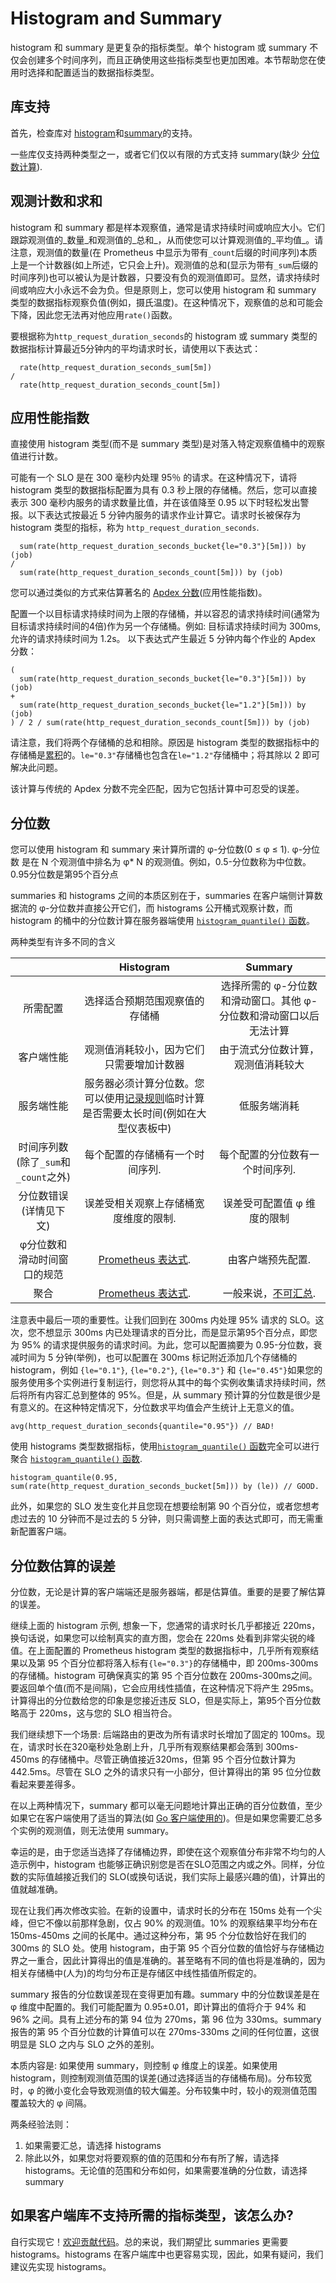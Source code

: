 # Histogram and Summary

histogram 和 summary 是更复杂的指标类型。单个 histogram 或 summary 不仅会创建多个时间序列，而且正确使用这些指标类型也更加困难。本节帮助您在使用时选择和配置适当的数据指标类型。

## 库支持 <a href="#library-support" id="library-support"></a>

首先，检查库对 [histogram](../concepts/metric\_types.md#histogram)和[summary](../concepts/metric\_types.md#summary)的支持。

一些库仅支持两种类型之一，或者它们仅以有限的方式支持 summary(缺少 [分位数计算](histograms.md#quantiles)).

## 观测计数和求和 <a href="#count-and-sum-of-observations" id="count-and-sum-of-observations"></a>

histogram 和 summary 都是样本观察值，通常是请求持续时间或响应大小。它们跟踪观测值的\_数量\_和观测值的\_总和\_，从而使您可以计算观测值的\_平均值\_。请注意，观测值的数量(在 Prometheus 中显示为带有`_count`后缀的时间序列)本质上是一个计数器(如上所述，它只会上升)。观测值的总和(显示为带有`_sum`后缀的时间序列)也可以被认为是计数器，只要没有负的观测值即可。显然，请求持续时间或响应大小永远不会为负。但是原则上，您可以使用 histogram 和 summary 类型的数据指标观察负值(例如，摄氏温度)。在这种情况下，观察值的总和可能会下降，因此您无法再对他应用`rate()`函数。

要根据称为`http_request_duration_seconds`的 histogram 或 summary 类型的数据指标计算最近5分钟内的平均请求时长，请使用以下表达式：

```
  rate(http_request_duration_seconds_sum[5m])
/
  rate(http_request_duration_seconds_count[5m])
```

## 应用性能指数 <a href="#apdex-score" id="apdex-score"></a>

直接使用 histogram 类型(而不是 summary 类型)是对落入特定观察值桶中的观察值进行计数。

可能有一个 SLO 是在 300 毫秒内处理 95％ 的请求。在这种情况下，请将 histogram 类型的数据指标配置为具有 0.3 秒上限的存储桶。然后，您可以直接表示 300 毫秒内服务的请求数量比值，并在该值降至 0.95 以下时轻松发出警报。以下表达式按最近 5 分钟内服务的请求作业计算它。请求时长被保存为 histogram 类型的指标，称为 `http_request_duration_seconds`.

```
  sum(rate(http_request_duration_seconds_bucket{le="0.3"}[5m])) by (job)
/
  sum(rate(http_request_duration_seconds_count[5m])) by (job)
```

您可以通过类似的方式来估算著名的 [Apdex 分数](http://en.wikipedia.org/wiki/Apdex)(应用性能指数)。

配置一个以目标请求持续时间为上限的存储桶，并以容忍的请求持续时间(通常为目标请求持续时间的4倍)作为另一个存储桶。例如: 目标请求持续时间为 300ms,允许的请求持续时间为 1.2s。 以下表达式产生最近 5 分钟内每个作业的 Apdex 分数：

```
(
  sum(rate(http_request_duration_seconds_bucket{le="0.3"}[5m])) by (job)
+
  sum(rate(http_request_duration_seconds_bucket{le="1.2"}[5m])) by (job)
) / 2 / sum(rate(http_request_duration_seconds_count[5m])) by (job)
```

请注意，我们将两个存储桶的总和相除。原因是 histogram 类型的数据指标中的存储桶是[累积](https://en.wikipedia.org/wiki/Histogram#Cumulative\_histogram)的。`le="0.3"`存储桶也包含在`le="1.2"`存储桶中；将其除以 2 即可解决此问题。

该计算与传统的 Apdex 分数不完全匹配，因为它包括计算中可忍受的误差。

## 分位数 <a href="#quantiles" id="quantiles"></a>

您可以使用 histogram 和 summary 来计算所谓的 φ-分位数(0 ≤ φ ≤ 1). φ-分位数 是在 N 个观测值中排名为 φ\* N 的观测值。例如，0.5-分位数称为中位数。0.95分位数是第95个百分点

summaries 和 histograms 之间的本质区别在于，summaries 在客户端侧计算数据流的 φ-分位数并直接公开它们，而 histograms 公开桶式观察计数，而 histogram 的桶中的分位数计算在服务器端使用 [`histogram_quantile()` 函数](../prometheus/querying/functions.md#histogram\_quantile)。

两种类型有许多不同的含义

|                            |                                                    Histogram                                                   |                                                Summary                                               |
| :------------------------: | :------------------------------------------------------------------------------------------------------------: | :--------------------------------------------------------------------------------------------------: |
|            所需配置            |                                                 选择适合预期范围观察值的存储桶                                                |                                 选择所需的 φ-分位数和滑动窗口。其他 φ-分位数和滑动窗口以后无法计算                                 |
|            客户端性能           |                                              观测值消耗较小，因为它们只需要增加计数器                                              |                                           由于流式分位数计算，观测值消耗较大                                          |
|            服务端性能           | 服务器必须计算分位数。您可以使用[记录规则](../prometheus/configuration/recording\_rules.md#recording-rules)临时计算是否需要太长时间(例如在大型仪表板中) |                                                低服务端消耗                                                |
| 时间序列数(除了`_sum`和`_count`之外) |                                                每个配置的存储桶有一个时间序列.                                                |                                           每个配置的分位数有一个时间序列.                                           |
|        分位数错误(详情见下文)        |                                               误差受相关观察上存储桶宽度维度的限制.                                              |                                            误差受可配置值 φ 维度的限制                                           |
|       φ分位数和滑动时间窗口的规范       |                   [Prometheus 表达式](../prometheus/querying/functions.md#histogram\_quantile).                   |                                               由客户端预先配置.                                              |
|             聚合             |                   [Prometheus 表达式](../prometheus/querying/functions.md#histogram\_quantile).                   | 一般来说，[不可汇总](http://latencytipoftheday.blogspot.de/2014/06/latencytipoftheday-you-cant-average.html). |

注意表中最后一项的重要性。让我们回到在 300ms 内处理 95% 请求的 SLO。这次，您不想显示 300ms 内已处理请求的百分比，而是显示第95个百分点，即您为 95% 的请求提供服务的请求时间。为此，您可以配置摘要为 0.95-分位数，衰减时间为 5 分钟(举例)，也可以配置在 300ms 标记附近添加几个存储桶的 histogram，例如 `{le="0.1"}`, `{le="0.2"}`, `{le="0.3"}` 和 `{le="0.45"}`如果您的服务使用多个实例进行复制运行，则您将从其中的每个实例收集请求持续时间，然后将所有内容汇总到整体的 95%。但是，从 summary 预计算的分位数是很少是有意义的。在这种特定情况下，分位数求平均值会产生统计上无意义的值。

```
avg(http_request_duration_seconds{quantile="0.95"}) // BAD!
```

使用 histograms 类型数据指标，使用[`histogram_quantile()` 函数](../prometheus/querying/functions.md#histogram\_quantile)完全可以进行聚合 [`histogram_quantile()` 函数](../prometheus/querying/functions.md#histogram\_quantile).

```
histogram_quantile(0.95, sum(rate(http_request_duration_seconds_bucket[5m])) by (le)) // GOOD.
```

此外，如果您的 SLO 发生变化并且您现在想要绘制第 90 个百分位，或者您想考虑过去的 10 分钟而不是过去的 5 分钟，则只需调整上面的表达式即可，而无需重新配置客户端。

## 分位数估算的误差 <a href="#errors-of-quantile-estimation" id="errors-of-quantile-estimation"></a>

分位数，无论是计算的客户端端还是服务器端，都是估算值。重要的是要了解估算的误差。

继续上面的 histogram 示例, 想象一下，您通常的请求时长几乎都接近 220ms，换句话说，如果您可以绘制真实的直方图，您会在 220ms 处看到非常尖锐的峰值。在上面配置的 Prometheus histogram 类型的数据指标中，几乎所有观察结果以及第 95 个百分位都将落入标有`{le="0.3"}`的存储桶中，即 200ms-300ms 的存储桶。histogram 可确保真实的第 95 个百分位数在 200ms-300ms之间。要返回单个值(而不是间隔)，它会应用线性插值，在这种情况下将产生 295ms。计算得出的分位数给您的印象是您接近违反 SLO，但是实际上，第95个百分位数略高于 220ms，这与您的 SLO 相当符合。

我们继续想下一个场景: 后端路由的更改为所有请求时长增加了固定的 100ms。现在，请求时长在320毫秒处急剧上升，几乎所有观察结果都会落到 300ms-450ms 的存储桶中。尽管正确值接近320ms，但第 95 个百分位数计算为 442.5ms。尽管在 SLO 之外的请求只有一小部分，但计算得出的第 95 位分位数看起来要差得多。

在以上两种情况下，summary 都可以毫无问题地计算出正确的百分位数值，至少如果它在客户端使用了适当的算法(如 [Go 客户端使用的](http://www.cs.rutgers.edu/\~muthu/bquant.pdf))。但是如果您需要汇总多个实例的观测值，则无法使用 summary。

幸运的是，由于您适当选择了存储桶边界，即使在这个观察值分布非常不均匀的人造示例中，histogram 也能够正确识别您是否在SLO范围之内或之外。同样，分位数的实际值越接近我们的 SLO(或换句话说，我们实际上最感兴趣的值)，计算出的值就越准确。

现在让我们再次修改实验。在新的设置中，请求时长的分布在 150ms 处有一个尖峰，但它不像以前那样急剧，仅占 90% 的观测值。10% 的观察结果平均分布在 150ms-450ms 之间的长尾中。通过这种分布，第 95 个分位数恰好在我们的 300ms 的 SLO 处。使用 histogram，由于第 95 个百分位数的值恰好与存储桶边界之一重合，因此计算得出的值是准确的。甚至略有不同的值也将是准确的，因为相关存储桶中(人为)的均匀分布正是存储区中线性插值所假定的。

summary 报告的分位数误差现在变得更加有趣。summary 中的分位数误差是在 φ 维度中配置的。我们可能配置为 0.95±0.01，即计算出的值将介于 94% 和 96% 之间。具有上述分布的第 94 位为 270ms，第 96 位为 330ms。summary 报告的第 95 个百分位数的计算值可以在 270ms-330ms 之间的任何位置，这很明显是 SLO 之内与 SLO 之外的差别。

本质内容是: 如果使用 summary，则控制 φ 维度上的误差。如果使用 histogram，则控制观测值范围的误差(通过选择适当的存储桶布局)。分布较宽时，φ 的微小变化会导致观测值的较大偏差。分布较集中时，较小的观测值范围覆盖较大的 φ 间隔。

两条经验法则：

1. 如果需要汇总，请选择 histograms
2. 除此以外，如果您对将要观察的值的范围和分布有所了解，请选择 histograms。无论值的范围和分布如何，如果需要准确的分位数，请选择 summary

## 如果客户端库不支持所需的指标类型，该怎么办? <a href="#what-can-i-do-if-my-client-library-does-not-support-the-metric-type-i-need" id="what-can-i-do-if-my-client-library-does-not-support-the-metric-type-i-need"></a>

自行实现它！[欢迎贡献代码](https://prometheus.io/community/)。总的来说，我们期望比 summaries 更需要 histograms。histograms 在客户端库中也更容易实现，因此，如果有疑问，我们建议先实现 histograms。
